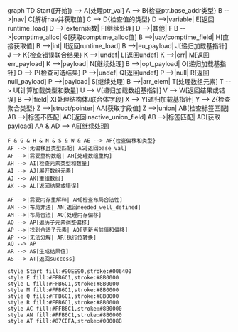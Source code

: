 graph TD
    Start([开始]) --> A[处理ptr_val]
    A --> B{检查ptr.base_addr类型}
    B -->|nav| C[解析nav并获取值]
    C --> D{检查值的类型}
    D -->|variable| E[返回runtime_load]
    D -->|extern函数| F[继续处理]
    D -->|其他| F
    B -->|comptime_alloc| G[获取comptime_alloc值]
    B -->|uav/comptime_field| H[直接获取值]
    B -->|int| I[返回runtime_load]
    B -->|eu_payload| J[递归加载基指针]
    J --> K{检查错误联合结果}
    K -->|undef| L[返回undef]
    K -->|err| M[返回err_payload]
    K -->|payload| N[继续处理]
    B -->|opt_payload| O[递归加载基指针]
    O --> P{检查可选结果}
    P -->|undef| Q[返回undef]
    P -->|null| R[返回null_payload]
    P -->|payload| S[继续处理]
    B -->|arr_elem| T[处理数组元素]
    T --> U[计算加载类型和数量]
    U --> V[递归加载数组基指针]
    V --> W[返回结果或错误]
    B -->|field| X[处理结构体/联合体字段]
    X --> Y[递归加载基指针]
    Y --> Z{检查聚合类型}
    Z -->|struct/pointer| AA[获取字段值]
    Z -->|union| AB[检查标签匹配]
    AB -->|标签不匹配| AC[返回inactive_union_field]
    AB -->|标签匹配| AD[获取payload]
    AA & AD --> AE[继续处理]
    
    F & G & H & N & S & W & AE --> AF{检查偏移和类型}
    AF -->|无偏移且类型匹配| AG[返回base_val]
    AF -->|需要重构数组| AH[处理数组重构]
    AH --> AI[检查元素类型和数量]
    AI --> AJ[展开数组元素]
    AJ --> AK[重组数组]
    AK --> AL[返回结果或错误]
    
    AF -->|需要内存重解释| AM[检查布局合法性]
    AM -->|布局非法| AN[返回needed_well_defined]
    AM -->|布局合法| AO[处理内存偏移]
    AO --> AP[遍历子元素调整偏移]
    AP -->|找到合适子元素| AQ[更新当前值和偏移]
    AP -->|无法分解| AR[执行位转换]
    AQ --> AP
    AR --> AS[生成结果值]
    AS --> AT[返回success]
    
    style Start fill:#90EE90,stroke:#006400
    style E fill:#FFB6C1,stroke:#8B0000
    style L fill:#FFB6C1,stroke:#8B0000
    style M fill:#FFB6C1,stroke:#8B0000
    style Q fill:#FFB6C1,stroke:#8B0000
    style R fill:#FFB6C1,stroke:#8B0000
    style AC fill:#FFB6C1,stroke:#8B0000
    style AN fill:#FFB6C1,stroke:#8B0000
    style AT fill:#87CEFA,stroke:#00008B
